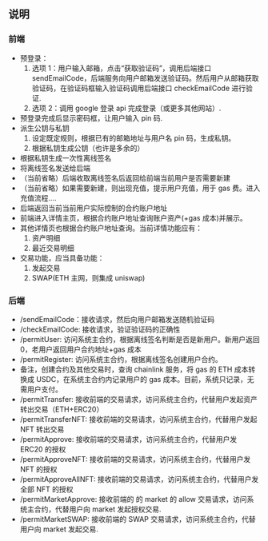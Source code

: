 ## 说明

### 前端

- 预登录：
  1. 选项 1：用户输入邮箱，点击“获取验证码”，调用后端接口 sendEmailCode，后端服务向用户邮箱发送验证码。然后用户从邮箱获取验证码，在验证码框输入验证码调用后端接口 checkEmailCode 进行验证.
  2. 选项 2：调用 google 登录 api 完成登录（或更多其他网站）.
- 预登录完成后显示密码框，让用户输入 pin 码.
- 派生公钥与私钥
  1. 设定既定规则，根据已有的邮箱地址与用户名 pin 码，生成私钥。
  2. 根据私钥生成公钥（也许是多余的）
- 根据私钥生成一次性离线签名
- 将离线签名发送给后端
- （当前省略）后端收取离线签名后返回给前端当前用户是否需要新建
- （当前省略）如果需要新建，则出现充值，提示用户充值，用于 gas 费。进入充值流程....
- 后端返回当前当前用户实际控制的合约账户地址
- 前端进入详情主页，根据合约账户地址查询账户资产(+gas 成本)并展示。
- 其他详情页也根据合约账户地址查询。当前详情功能应有：
  1. 资产明细
  2. 最近交易明细
- 交易功能，应当具备功能：
  1. 发起交易
  2. SWAP(ETH 主网，则集成 uniswap)

### 后端

- /sendEmailCode：接收请求，然后向用户邮箱发送随机验证码
- /checkEmailCode: 接收请求，验证验证码的正确性
- /permitUser: 访问系统主合约，根据离线签名判断是否是新用户。新用户返回 0，老用户返回用户合约地址+gas 成本
- /permitRegister: 访问系统主合约，根据离线签名创建用户合约。
- 备注，创建合约及其他交易时，查询 chainlink 服务，将 gas 的 ETH 成本转换成 USDC，在系统主合约内记录用户的 gas 成本。目前，系统只记录，无需用户支付。
- /permitTransfer: 接收前端的交易请求，访问系统主合约，代替用户发起资产转出交易（ETH+ERC20）
- /permitTransferNFT: 接收前端的交易请求，访问系统主合约，代替用户发起 NFT 转出交易
- /permitApprove: 接收前端的交易请求，访问系统主合约，代替用户发 ERC20 的授权
- /permitApproveNFT: 接收前端的交易请求，访问系统主合约，代替用户发 NFT 的授权
- /permitApproveAllNFT: 接收前端的交易请求，访问系统主合约，代替用户发全部 NFT 的授权
- /permitMarketApprove: 接收前端的 的 market 的 allow 交易请求，访问系统主合约，代替用户向 market 发起授权交易.
- /permitMarketSWAP: 接收前端的 SWAP 交易请求，访问系统主合约，代替用户向 market 发起交易.

